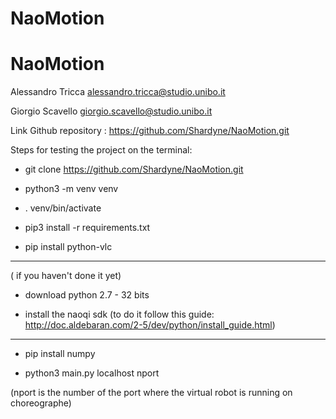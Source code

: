 # NaoMotion
# NaoMotion
Alessandro Tricca
alessandro.tricca@studio.unibo.it

Giorgio Scavello
giorgio.scavello@studio.unibo.it

Link Github repository : https://github.com/Shardyne/NaoMotion.git

Steps for testing the project on the terminal:

- git clone https://github.com/Shardyne/NaoMotion.git

- python3 -m venv venv

- . venv/bin/activate

- pip3 install -r requirements.txt

- pip install python-vlc

------------------------------------------------------------------------------------
( if you haven't done it yet)

- download python 2.7 - 32 bits 

- install the naoqi sdk (to do it follow this guide: http://doc.aldebaran.com/2-5/dev/python/install_guide.html)
------------------------------------------------------------------------------------
- pip install numpy

- python3 main.py localhost nport

(nport is the number of the port where the virtual robot is running on choreographe)